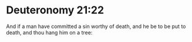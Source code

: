 # Deuteronomy 21:22

And if a man have committed a sin worthy of death, and he be to be put to death, and thou hang him on a tree: